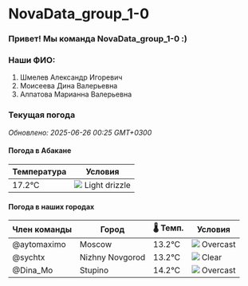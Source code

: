 # NovaData_group_1-0
### Привет! Мы команда NovaData_group_1-0 :)

### Наши ФИО:
1. Шмелев Александр Игоревич
2. Моисеева Дина Валерьевна
3. Алпатова Марианна Валерьевна

### Текущая погода
<!-- WEATHER:START -->
_Обновлено: 2025-06-26 00:25 GMT+0300_

#### Погода в Абакане

| Температура | Условия |
|-------------|----------|
| 17.2°C     | ![](https://cdn.weatherapi.com/weather/64x64/day/266.png) Light drizzle |

#### Погода в наших городах

| Член команды  | Город               | 🌡️ Темп.  | Условия          |
|---------------|---------------------|-----------|--------------------|
| @aytomaximo    | Moscow              |   13.2°C | ![](https://cdn.weatherapi.com/weather/64x64/night/122.png) Overcast     |
| @sychtx        | Nizhny Novgorod     |   13.2°C | ![](https://cdn.weatherapi.com/weather/64x64/night/113.png) Clear        |
| @Dina_Mo       | Stupino             |   14.2°C | ![](https://cdn.weatherapi.com/weather/64x64/night/122.png) Overcast     |

<!-- WEATHER:END -->
